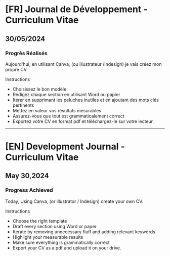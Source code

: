 # [FR] Journal de Développement - Curriculum Vitae

## 30/05/2024

### Progrès Réalisés

Aujourd'hui, en utilisant Canva, (ou illustrateur /Indesign) je vais créez mon propre CV.

Instructions

- Choisissez le bon modèle
- Rédigez chaque section en utilisant Word ou papier
- Itérer en supprimant les peluches inutiles et en ajoutant des mots clés pertinents
- Mettez en valeur vos résultats mesurables
- Assurez-vous que tout est grammaticalement correct
- Exportez votre CV en format pdf et téléchargez-le sur votre lecteur.

---

# [EN] Development Journal - Curriculum Vitae

## May 30,2024

### Progress Achieved

Today, Using Canva, (or illustrator / Indesign) create your own CV.

Instructions

- Choose the right template
- Draft every section using Word or paper
- Iterate by removing unnecessary fluff and adding relevant keywords
- Highlight your measurable results
- Make sure everything is grammatically correct
- Export your CV as a pdf and upload it on your drive.
